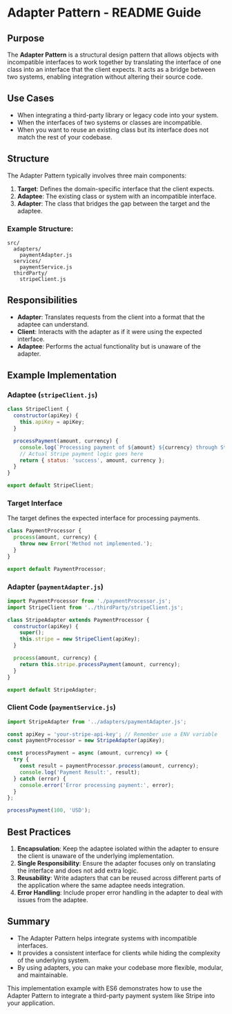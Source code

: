 # Adapter Pattern - README Guide

## Purpose
The **Adapter Pattern** is a structural design pattern that allows objects with incompatible interfaces to work together by translating the interface of one class into an interface that the client expects. It acts as a bridge between two systems, enabling integration without altering their source code.

## Use Cases
- When integrating a third-party library or legacy code into your system.
- When the interfaces of two systems or classes are incompatible.
- When you want to reuse an existing class but its interface does not match the rest of your codebase.

## Structure
The Adapter Pattern typically involves three main components:
1. **Target**: Defines the domain-specific interface that the client expects.
2. **Adaptee**: The existing class or system with an incompatible interface.
3. **Adapter**: The class that bridges the gap between the target and the adaptee.

### Example Structure:
```
src/
  adapters/
    paymentAdapter.js
  services/
    paymentService.js
  thirdParty/
    stripeClient.js
```

## Responsibilities
- **Adapter**: Translates requests from the client into a format that the adaptee can understand.
- **Client**: Interacts with the adapter as if it were using the expected interface.
- **Adaptee**: Performs the actual functionality but is unaware of the adapter.

## Example Implementation

### Adaptee (`stripeClient.js`)
```js
class StripeClient {
  constructor(apiKey) {
    this.apiKey = apiKey;
  }

  processPayment(amount, currency) {
    console.log(`Processing payment of ${amount} ${currency} through Stripe.`);
    // Actual Stripe payment logic goes here
    return { status: 'success', amount, currency };
  }
}

export default StripeClient;
```

### Target Interface
The target defines the expected interface for processing payments.
```js
class PaymentProcessor {
  process(amount, currency) {
    throw new Error('Method not implemented.');
  }
}

export default PaymentProcessor;
```

### Adapter (`paymentAdapter.js`)
```js
import PaymentProcessor from './paymentProcessor.js';
import StripeClient from '../thirdParty/stripeClient.js';

class StripeAdapter extends PaymentProcessor {
  constructor(apiKey) {
    super();
    this.stripe = new StripeClient(apiKey);
  }

  process(amount, currency) {
    return this.stripe.processPayment(amount, currency);
  }
}

export default StripeAdapter;
```

### Client Code (`paymentService.js`)
```js
import StripeAdapter from '../adapters/paymentAdapter.js';

const apiKey = 'your-stripe-api-key'; // Remember use a ENV variable
const paymentProcessor = new StripeAdapter(apiKey);

const processPayment = async (amount, currency) => {
  try {
    const result = paymentProcessor.process(amount, currency);
    console.log('Payment Result:', result);
  } catch (error) {
    console.error('Error processing payment:', error);
  }
};

processPayment(100, 'USD');
```

## Best Practices
1. **Encapsulation**: Keep the adaptee isolated within the adapter to ensure the client is unaware of the underlying implementation.
2. **Single Responsibility**: Ensure the adapter focuses only on translating the interface and does not add extra logic.
3. **Reusability**: Write adapters that can be reused across different parts of the application where the same adaptee needs integration.
4. **Error Handling**: Include proper error handling in the adapter to deal with issues from the adaptee.

## Summary
- The Adapter Pattern helps integrate systems with incompatible interfaces.
- It provides a consistent interface for clients while hiding the complexity of the underlying system.
- By using adapters, you can make your codebase more flexible, modular, and maintainable.

This implementation example with ES6 demonstrates how to use the Adapter Pattern to integrate a third-party payment system like Stripe into your application.
